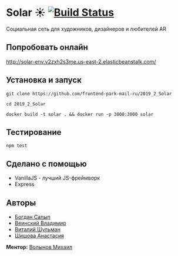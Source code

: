# Solar ☀️ [![Build Status](https://travis-ci.org/frontend-park-mail-ru/2019_2_Solar.svg?branch=dev)](https://travis-ci.org/frontend-park-mail-ru/2019_2_Solar)

Социальная сеть для художников, дизайнеров и любителей AR

## Попробовать онлайн

http://solar-env.v2zxh2s3me.us-east-2.elasticbeanstalk.com/

## Установка и запуск

```
git clone https://github.com/frontend-park-mail-ru/2019_2_Solar

cd 2019_2_Solar

docker build -t solar . && docker run -p 3000:3000 solar
```

## Тестирование

```
npm test
```

## Сделано с помощью

* VanillaJS - лучший JS-фреймворк
* Express

## Авторы

* [Богдан Салып](https://github.com/bogdansalyp)
* [Веинский Владимир](https://github.com/BarniBl)
* [Виталий Шульман](https://github.com/ValeryBMSTU)
* [Шишова Анастасия](https://github.com/NellinLin)

**Ментор:** [Волынов Михаил](https://github.com/StealthTech)
